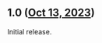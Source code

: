 ## 1.0 ([Oct 13, 2023](https://github.com/ramensoftware/windhawk-mods/blob/5da8dd0cf14f45ff084df527dce909f993df84bb/mods/fix-darkmode-listviews.wh.cpp))

Initial release.
